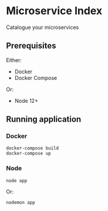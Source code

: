 # Microservice Index
Catalogue your microservices

## Prerequisites

Either:
- Docker
- Docker Compose

Or:
- Node 12+

## Running application
### Docker
```
docker-compose build
docker-compose up
```

### Node
```
node app
```
Or:
```
nodemon app
```
